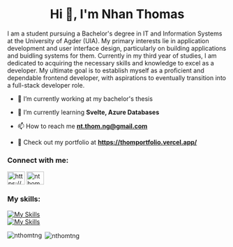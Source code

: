 <h1 align="center">Hi 👋, I'm Nhan Thomas</h1>
I am a student pursuing a Bachelor's degree in IT and Information Systems at the University of Agder (UIA). My primary interests lie in application development and user interface design, particularly on building applications and buidling systems for them.
Currently in my third year of studies, I am dedicated to acquiring the necessary skills and knowledge to excel as a developer. My ultimate goal is to establish myself as a proficient and dependable frontend developer, with aspirations to eventually transition into a full-stack developer role.
<br>

- 🔭 I’m currently working at my bachelor's thesis

- 🌱 I’m currently learning **Svelte, Azure Databases**

- 📫 How to reach me **nt.thom.ng@gmail.com**

- 📃 Check out my portfolio at **https://thomportfolio.vercel.app/**

<h3 align="left">Connect with me:</h3>
<p align="left">
<a href="https://www.linkedin.com/in/nhan-thomas-nguyen-024860253/" target="blank"><img align="center" src="https://raw.githubusercontent.com/rahuldkjain/github-profile-readme-generator/master/src/images/icons/Social/linked-in-alt.svg" alt="https://www.linkedin.com/in/nhan-thomas-nguyen-024860253/" height="30" width="40" /></a>
<a href="https://discord.gg/nthomn" target="blank"><img align="center" src="https://raw.githubusercontent.com/rahuldkjain/github-profile-readme-generator/master/src/images/icons/Social/discord.svg" alt="nthomn" height="30" width="40" /></a>
</p>

<h3 alignt="left">My skills:</h3>

[![My Skills](https://skillicons.dev/icons?i=js,ts,cs,java,php,react,svelte)](https://skillicons.dev)
<br>
[![My Skills](https://skillicons.dev/icons?i=postgres,mysql,azure,docker,bootstrap,tailwind)](https://skillicons.dev)

<p><img align="left" src="https://github-readme-stats.vercel.app/api/top-langs?username=nthomtng&show_icons=true&theme=tokyonight&locale=en&layout=compact" alt="nthomtng" /></p>

<p>&nbsp;<img align="center" src="https://github-readme-stats.vercel.app/api?username=nthomtng&show_icons=true&theme=tokyonight&locale=en" alt="nthomtng" /></p>

